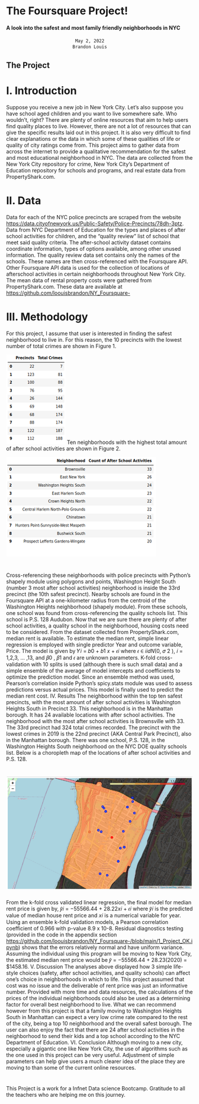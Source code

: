 # The Foursquare Project!
#### A look into the safest and most family friendly neighborhoods in NYC
                              May 2, 2022 
                             Brandon Louis 




## The Project 


# I. Introduction
Suppose you receive a new job in New York City. Let’s also suppose you have school aged children
and you want to live somewhere safe. Who wouldn’t, right? There are plenty of online resources
that aim to help users find quality places to live. However, there are not a lot of resources that can
give the specific results laid out in this project. It is also very difficult to find clear explanations or the
data in which some of these qualities of life or quality of city ratings come from. This project aims to
gather data from across the internet to provide a qualitative recommendation for the safest and
most educational neighborhood in NYC. The data are collected from the New York City repository
for crime, New York City’s Department of Education repository for schools and programs, and real
estate data from PropertyShark.com.
# II. Data
Data for each of the NYC police precincts are scraped from the website
https://data.cityofnewyork.us/Public-Safety/Police-Precincts/78dh-3ptz. Data from NYC Department
of Education for the types and places of after school activities for children, and the “quality review”
list of school that meet said quality criteria. The after-school activity dataset contains coordinate
information, types of options available, among other unused information. The quality review data
set contains only the names of the schools. These names are then cross-referenced with the
Foursquare API. Other Foursquare API data is used for the collection of locations of afterschool
activities in certain neighborhoods throughout New York City. The mean data of rental property
costs were gathered from PropertyShark.com. These data are available at
https://github.com/loouisbrandon/NY_Foursquare-

# III. Methodology
For this project, I assume that user is interested in finding the safest neighborhood to live in. For this 
reason, the 10 precincts with the lowest number of total crimes are shown in Figure 1.

![enter image description here](https://raw.githubusercontent.com/loouisbrandon/NY_Foursquare-/main/Captura%20de%20tela%20de%202022-05-02%2011-59-33.png)
Ten neighborhoods with the highest total amount of after school activities are shown in Figure 2.

![enter image description here](https://raw.githubusercontent.com/loouisbrandon/NY_Foursquare-/main/Captura%20de%20tela%20de%202022-05-02%2012-49-12.png)

# 

Cross-referencing these neighborhoods with police precincts with Python’s shapely module using
polygons and points, Washington Height South (number 3 most after school activities) neighborhood is
inside the 33rd precinct (the 10th safest precinct). Nearby schools are found in the Foursquare API at a
one-kilometer radius from the centroid of the Washington Heights neighborhood (shapely module).
From these schools, one school was found from cross-referencing the quality schools list. This school is
P.S. 128 Audubon. Now that we are sure there are plenty of after school activities, a quality school in the
neighborhood, housing costs need to be considered.
From the dataset collected from PropertyShark.com, median rent is available. To
estimate the median rent, simple linear regression is employed with single predictor Year and
outcome variable, Price. The model is given by
𝑌𝑖 = 𝑏0 + 𝑏1 𝑥 + 𝜖𝑖
where 𝜖 ∈ 𝑖𝑖𝑑𝑁(0, 𝜎 2 ), 𝑖 = 1,2,3, … ,13, and 𝛽0 , 𝛽1 and 𝜖 are unknown parameters. K-fold cross-
validation with 10 splits is used (although there is such small data) and a simple ensemble of the average
of model intercepts and coefficients to optimize the prediction model. Since an ensemble method was
used, Pearson’s correlation inside Python’s spicy.stats module was used to assess predictions versus
actual prices. This model is finally used to predict the median rent cost.
IV.
Results
The neighborhood within the top ten safest precincts, with the most amount of after school activities is
Washington Heights South in Precinct 33. This neighborhood is in the Manhattan borough. It has 24
available locations with after school activities. The neighborhood with the most after school activities is
Brownsville with 33. The 33rd precinct had 324 total crimes recorded. The precinct with the
lowest crimes in 2019 is the 22nd precinct (AKA Central Park Precinct), also in the Manhattan borough.
There was one school, P.S. 128, in the Washington Heights South neighborhood on the NYC DOE quality
schools list. Below is a choropleth map of the locations of after school activities and P.S. 128. 

# ![enter image description here](https://raw.githubusercontent.com/loouisbrandon/NY_Foursquare-/main/Captura%20de%20tela%20de%202022-05-02%2013-43-19.png)
From the k-fold cross validated linear regression, the final model for median rent price is given by,
𝑦̂𝑖 = −55566.44 + 28.22𝑥𝑖 + 𝜖𝑖
where 𝑦̂𝑖 is the predicted value of median house rent price and 𝑥𝑖 is a numerical variable for year. Using
an ensemble k-fold validation models, a Pearson correlation coefficient of 0.966 with p-value 8.9 x 10-8.
Residual diagnostics testing (provided in the code in the appendix section
https://github.com/loouisbrandon/NY_Foursquare-/blob/main/1_Project_OK.ipynb)
shows that the errors relatively normal and have uniform variance. Assuming the individual using this
program will be moving to New York City, the estimated median rent price would be
𝑦̂ = −55566.44 + 28.23(2020)
= $1458.16.
V.
Discussion
The analyses above displayed how 3 simple life-style choices (safety, after school activities, and quality
schools) can affect one’s choice in neighborhoods in which to life. This project assumed that cost was no
issue and the deliverable of rent price was just an informative number. Provided with more time and
data resources, the calculations of the prices of the individual neighborhoods could also be used as a
determining factor for overall best neighborhood to live. What we can recommend however from this
project is that a family moving to Washington Heights South in Manhattan can expect a very low crime
rate compared to the rest of the city, being a top 10 neighborhood and the overall safest borough. The
user can also enjoy the fact that there are 24 after school activities in the neighborhood to send their
kids and a top school according to the NYC Department of Education.
VI.
Conclusion
Although moving to a new city, especially a gigantic one like New York City, the use of algorithms such as
the one used in this project can be very useful. Adjustment of simple parameters can help give users a
much clearer idea of the place they are moving to than some of the current online resources.

# 

This Project is a work for a Infnet Data science Bootcamp.
Gratitude to all the teachers who are helping me on this journey.
